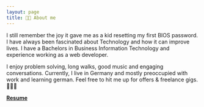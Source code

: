 ```yaml
---
layout: page
title: 👨‍💻 About me 
---
```


I still remember the joy it gave me as a kid resetting my first BIOS password.
I have always been fascinated about Technology and how it can improve lives.
I have a Bachelors in Business Information Technology and experience working as a web developer.  

I enjoy problem solving, long walks, good music and engaging conversations.
Currently, I live in Germany and mostly preoccupied with work and learning german.
Feel free to hit me up for offers & freelance gigs.🕵🏿‍♀️

[**Resume**](https://something.tiiny.site)

